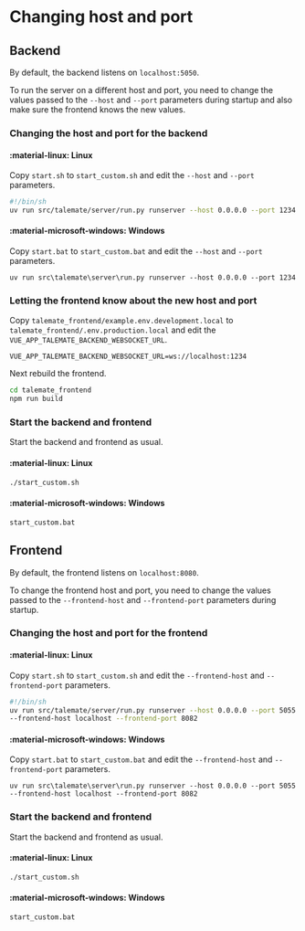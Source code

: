 # Changing host and port

## Backend

By default, the backend listens on `localhost:5050`.

To run the server on a different host and port, you need to change the values passed to the `--host` and `--port` parameters during startup and also make sure the frontend knows the new values.

### Changing the host and port for the backend

#### :material-linux: Linux

Copy `start.sh` to `start_custom.sh` and edit the `--host` and `--port` parameters.

```bash
#!/bin/sh
uv run src/talemate/server/run.py runserver --host 0.0.0.0 --port 1234
```

#### :material-microsoft-windows: Windows

Copy `start.bat` to `start_custom.bat` and edit the `--host` and `--port` parameters.

```batch
uv run src\talemate\server\run.py runserver --host 0.0.0.0 --port 1234
```

### Letting the frontend know about the new host and port

Copy `talemate_frontend/example.env.development.local` to `talemate_frontend/.env.production.local` and edit the `VUE_APP_TALEMATE_BACKEND_WEBSOCKET_URL`.

```env
VUE_APP_TALEMATE_BACKEND_WEBSOCKET_URL=ws://localhost:1234
```

Next rebuild the frontend.

```bash
cd talemate_frontend
npm run build
```

### Start the backend and frontend

Start the backend and frontend as usual.

#### :material-linux: Linux

```bash
./start_custom.sh
```

#### :material-microsoft-windows: Windows

```batch
start_custom.bat
```

## Frontend

By default, the frontend listens on `localhost:8080`.

To change the frontend host and port, you need to change the values passed to the `--frontend-host` and `--frontend-port` parameters during startup.

### Changing the host and port for the frontend

#### :material-linux: Linux

Copy `start.sh` to `start_custom.sh` and edit the `--frontend-host` and `--frontend-port` parameters.

```bash
#!/bin/sh
uv run src/talemate/server/run.py runserver --host 0.0.0.0 --port 5055 \
--frontend-host localhost --frontend-port 8082
```

#### :material-microsoft-windows: Windows

Copy `start.bat` to `start_custom.bat` and edit the `--frontend-host` and `--frontend-port` parameters.

```batch
uv run src\talemate\server\run.py runserver --host 0.0.0.0 --port 5055 --frontend-host localhost --frontend-port 8082
```

### Start the backend and frontend

Start the backend and frontend as usual.

#### :material-linux: Linux

```bash
./start_custom.sh
```

#### :material-microsoft-windows: Windows

```batch
start_custom.bat
```